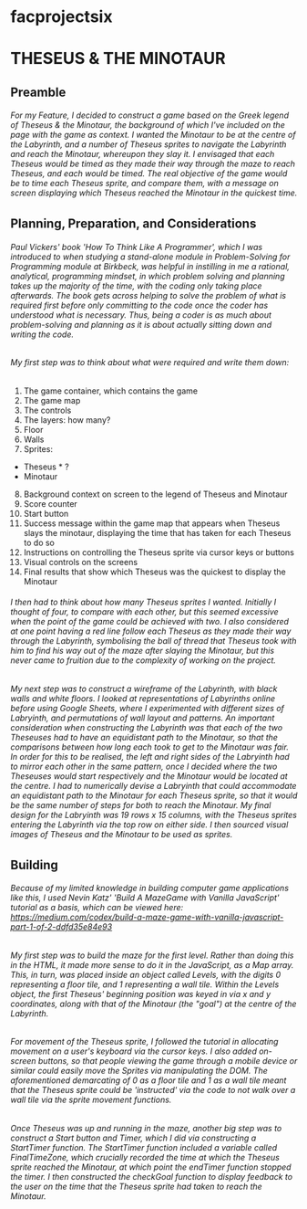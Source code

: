 # facprojectsix

# THESEUS & THE MINOTAUR

## Preamble

###### For my Feature, I decided to construct a game based on the Greek legend of Theseus & the Minotaur, the background of which I've included on the page with the game as context. I wanted the Minotaur to be at the centre of the Labyrinth, and a number of Theseus sprites to navigate the Labyrinth and reach the Minotaur, whereupon they slay it. I envisaged that each Theseus would be timed as they made their way through the maze to reach Theseus, and each would be timed. The real objective of the game would be to time each Theseus sprite, and compare them, with a message on screen displaying which Theseus reached the Minotaur in the quickest time. 

## Planning, Preparation, and Considerations

###### Paul Vickers' book 'How To Think Like A Programmer', which I was introduced to when studying a stand-alone module in Problem-Solving for Programming module at Birkbeck, was helpful in instilling in me a rational, analytical, programming mindset, in which problem solving and planning takes up the majority of the time, with the coding only taking place afterwards. The book gets across helping to solve the problem of what is required first before only committing to the code once the coder has understood what is necessary. Thus, being a coder is as much about problem-solving and planning as it is about actually sitting down and writing the code. 

###### My first step was to think about what were required and write them down:
1.	The game container, which contains the game
2.	The game map
3.	The controls
4.	The layers: how many? 
5. Floor
6. Walls
7. Sprites:
  - Theseus * ?
  - Minotaur
8. Background context on screen to the legend of Theseus and Minotaur
9. Score counter
10.	Start button
11.	Success message within the game map that appears when Theseus slays the minotaur, displaying the time that has taken for each Theseus to do so
12.	Instructions on controlling the Theseus sprite via cursor keys or buttons 
13.	Visual controls on the screens
14.	Final results that show which Theseus was the quickest to display the Minotaur

###### I then had to think about how many Theseus sprites I wanted. Initially I thought of four, to compare with each other, but this seemed excessive when the point of the game could be achieved with two. I also considered at one point having a red line follow each Theseus as they made their way through the Labyrinth, symbolising the ball of thread that Theseus took with him to find his way out of the maze after slaying the Minotaur, but this never came to fruition due to the complexity of working on the project. 

###### My next step was to construct a wireframe of the Labyrinth, with black walls and white floors. I looked at representations of Labyrinths online before using Google Sheets, where I experimented with different sizes of Labryinth, and permutations of wall layout and patterns. An important consideration when constructing the Labyrinth was that each of the two Theseuses had to have an equidistant path to the Minotaur, so that the comparisons between how long each took to get to the Minotaur was fair. In order for this to be realised, the left and right sides of the Labryinth had to mirror each other in the same pattern, once I decided where the two Theseuses would start respectively and the Minotaur would be located at the centre. I had to numerically devise a Labryinth that could accommodate an equidistant path to the Minotaur for each Theseus sprite, so that it would be the same number of steps for both to reach the Minotaur. My final design for the Labryinth was 19 rows x 15 columns, with the Theseus sprites entering the Labyrinth via the top row on either side. I then sourced visual images of Theseus and the Minotaur to be used as sprites.     

## Building

###### Because of my limited knowledge in building computer game applications like this, I used Nevin Katz' 'Build A MazeGame with Vanilla JavaScript' tutorial as a basis, which can be viewed here: https://medium.com/codex/build-a-maze-game-with-vanilla-javascript-part-1-of-2-ddfd35e84e93
###### My first step was to build the maze for the first level. Rather than doing this in the HTML, it made more sense to do it in the JavaScript, as a Map array. This, in turn, was placed inside an object called Levels, with the digits 0 representing a floor tile, and 1 representing a wall tile. Within the Levels object, the first Theseus' beginning position was keyed in via x and y coordinates, along with that of the Minotaur (the "goal") at the centre of the Labyrinth.  
###### For movement of the Theseus sprite, I followed the tutorial in allocating movement on a user's keyboard via the cursor keys. I also added on-screen buttons, so that people viewing the game through a mobile device or similar could easily move the Sprites via manipulating the DOM. The aforementioned demarcating of 0 as a floor tile and 1 as a wall tile meant that the Theseus sprite could be 'instructed' via the code to not walk over a wall tile via the sprite movement functions.
###### Once Theseus was up and running in the maze, another big step was to construct a Start button and Timer, which I did via constructing a StartTimer function. The  StartTimer function included a variable called FinalTimeZone, which crucially recorded the time at which the Theseus sprite reached the Minotaur, at which point the endTimer function stopped the timer. I then constructed the checkGoal function to display feedback to the user on the time that the Theseus sprite had taken to reach the Minotaur.  
